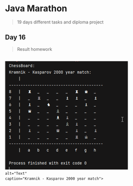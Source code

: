 # Java Marathon 

> 19 days different tasks and diploma project 

## Day 16 
> Result homework

<p  align="left">
<code>
<img 
width="80%" 
title="ChessBoard" 
src="/files/chessBoard.png">
alt="Тext"
caption="Kramnik - Kasparov 2000 year match">
</code>
</p>
